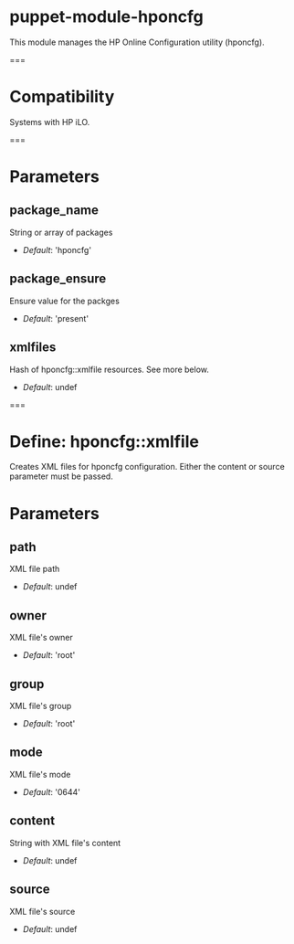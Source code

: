 # puppet-module-hponcfg

This module manages the HP Online Configuration utility (hponcfg).

===

# Compatibility

Systems with HP iLO.

===

# Parameters

package_name
------------
String or array of packages

- *Default*: 'hponcfg'

package_ensure
--------------
Ensure value for the packges

- *Default*: 'present'

xmlfiles
--------
Hash of hponcfg::xmlfile resources. See more below.

- *Default*: undef

===

# Define: hponcfg::xmlfile

Creates XML files for hponcfg configuration. Either the content or source parameter must be passed.

# Parameters

path
----
XML file path

- *Default*: undef

owner
-----
XML file's owner

- *Default*: 'root'

group
-----
XML file's group

- *Default*: 'root'

mode
----
XML file's mode

- *Default*: '0644'

content
-------
String with XML file's content

- *Default*: undef

source
------
XML file's source

- *Default*: undef

